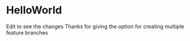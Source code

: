 # HelloWorld
Edit to see the changes
Thanks for giving the option for creating multiple feature branches
